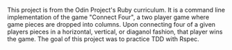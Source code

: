 This project is from the Odin Project's Ruby curriculum.
It is a command line implementation of the game "Connect Four", a two player game where game pieces are dropped into columns. Upon connecting four of a given players pieces in a horizontal, vertical, or diaganol fashion, that player wins the game. 
The goal of this project was to practice TDD with Rspec.